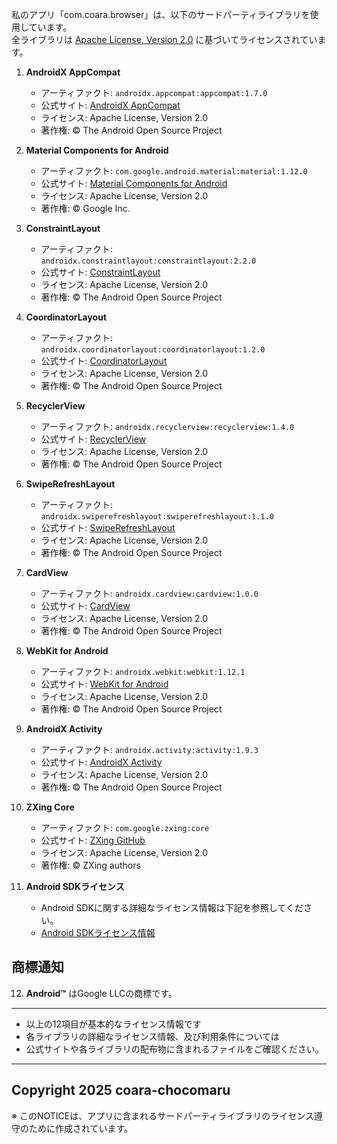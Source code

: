 私のアプリ「com.coara.browser」は、以下のサードパーティライブラリを使用しています。  
全ライブラリは [Apache License, Version 2.0](http://www.apache.org/licenses/LICENSE-2.0) に基づいてライセンスされています。  

1. **AndroidX AppCompat**  
   - アーティファクト: `androidx.appcompat:appcompat:1.7.0`  
   - 公式サイト: [AndroidX AppCompat](https://developer.android.com/jetpack/androidx/releases/appcompat)  
   - ライセンス: Apache License, Version 2.0  
   - 著作権: © The Android Open Source Project

2. **Material Components for Android**  
   - アーティファクト: `com.google.android.material:material:1.12.0`  
   - 公式サイト: [Material Components for Android](https://material.io/develop/android)  
   - ライセンス: Apache License, Version 2.0  
   - 著作権: © Google Inc.  

3. **ConstraintLayout**  
   - アーティファクト: `androidx.constraintlayout:constraintlayout:2.2.0`  
   - 公式サイト: [ConstraintLayout](https://developer.android.com/jetpack/androidx/releases/constraintlayout)  
   - ライセンス: Apache License, Version 2.0  
   - 著作権: © The Android Open Source Project

4. **CoordinatorLayout**  
   - アーティファクト: `androidx.coordinatorlayout:coordinatorlayout:1.2.0`  
   - 公式サイト: [CoordinatorLayout](https://developer.android.com/jetpack/androidx/releases/coordinatorlayout)  
   - ライセンス: Apache License, Version 2.0  
   - 著作権: © The Android Open Source Project

5. **RecyclerView**  
   - アーティファクト: `androidx.recyclerview:recyclerview:1.4.0`  
   - 公式サイト: [RecyclerView](https://developer.android.com/jetpack/androidx/releases/recyclerview)  
   - ライセンス: Apache License, Version 2.0  
   - 著作権: © The Android Open Source Project

6. **SwipeRefreshLayout**  
   - アーティファクト: `androidx.swiperefreshlayout:swiperefreshlayout:1.1.0`  
   - 公式サイト: [SwipeRefreshLayout](https://developer.android.com/jetpack/androidx/releases/swiperefreshlayout)  
   - ライセンス: Apache License, Version 2.0  
   - 著作権: © The Android Open Source Project

7. **CardView**  
   - アーティファクト: `androidx.cardview:cardview:1.0.0`  
   - 公式サイト: [CardView](https://developer.android.com/jetpack/androidx/releases/cardview)  
   - ライセンス: Apache License, Version 2.0  
   - 著作権: © The Android Open Source Project

8. **WebKit for Android**  
   - アーティファクト: `androidx.webkit:webkit:1.12.1`  
   - 公式サイト: [WebKit for Android](https://developer.android.com/jetpack/androidx/releases/webkit)  
   - ライセンス: Apache License, Version 2.0  
   - 著作権: © The Android Open Source Project

9. **AndroidX Activity**  
   - アーティファクト: `androidx.activity:activity:1.9.3`  
   - 公式サイト: [AndroidX Activity](https://developer.android.com/jetpack/androidx/releases/activity)  
   - ライセンス: Apache License, Version 2.0  
   - 著作権: © The Android Open Source Project

10. **ZXing Core**  
    - アーティファクト: `com.google.zxing:core`  
    - 公式サイト: [ZXing GitHub](https://github.com/zxing/zxing)  
    - ライセンス: Apache License, Version 2.0  
    - 著作権: © ZXing authors

11. **Android SDKライセンス**  
    - Android SDKに関する詳細なライセンス情報は下記を参照してください。  
    - [Android SDKライセンス情報](https://developer.android.com/license)

## 商標通知
12. **Android™** はGoogle LLCの商標です。  

---  
- 以上の12項目が基本的なライセンス情報です  
- 各ライブラリの詳細なライセンス情報、及び利用条件については  
- 公式サイトや各ライブラリの配布物に含まれるファイルをご確認ください。  
---  
Copyright 2025 coara-chocomaru  
---  
※ このNOTICEは、アプリに含まれるサードパーティライブラリのライセンス遵守のために作成されています。
